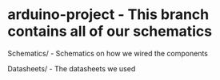 # arduino-project - This branch contains all of our schematics

Schematics/ - Schematics on how we wired the components

Datasheets/ - The datasheets we used